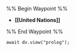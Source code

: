%% Begin Waypoint %%
- **[[United Nations]]**

%% End Waypoint %%

```dataviewjs
await dv.view("prolog");
```